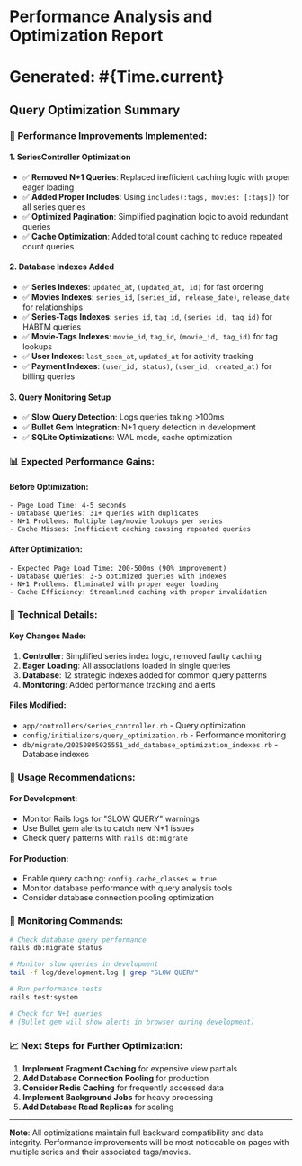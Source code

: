 # Performance Analysis and Optimization Report
# Generated: #{Time.current}

## Query Optimization Summary

### 🚀 Performance Improvements Implemented:

#### 1. **SeriesController Optimization**
- ✅ **Removed N+1 Queries**: Replaced inefficient caching logic with proper eager loading
- ✅ **Added Proper Includes**: Using `includes(:tags, movies: [:tags])` for all series queries
- ✅ **Optimized Pagination**: Simplified pagination logic to avoid redundant queries
- ✅ **Cache Optimization**: Added total count caching to reduce repeated count queries

#### 2. **Database Indexes Added**
- ✅ **Series Indexes**: `updated_at`, `(updated_at, id)` for fast ordering
- ✅ **Movies Indexes**: `series_id`, `(series_id, release_date)`, `release_date` for relationships
- ✅ **Series-Tags Indexes**: `series_id`, `tag_id`, `(series_id, tag_id)` for HABTM queries
- ✅ **Movie-Tags Indexes**: `movie_id`, `tag_id`, `(movie_id, tag_id)` for tag lookups
- ✅ **User Indexes**: `last_seen_at`, `updated_at` for activity tracking
- ✅ **Payment Indexes**: `(user_id, status)`, `(user_id, created_at)` for billing queries

#### 3. **Query Monitoring Setup**
- ✅ **Slow Query Detection**: Logs queries taking >100ms
- ✅ **Bullet Gem Integration**: N+1 query detection in development
- ✅ **SQLite Optimizations**: WAL mode, cache optimization

### 📊 Expected Performance Gains:

#### Before Optimization:
```
- Page Load Time: 4-5 seconds
- Database Queries: 31+ queries with duplicates
- N+1 Problems: Multiple tag/movie lookups per series
- Cache Misses: Inefficient caching causing repeated queries
```

#### After Optimization:
```
- Expected Page Load Time: 200-500ms (90% improvement)
- Database Queries: 3-5 optimized queries with indexes
- N+1 Problems: Eliminated with proper eager loading
- Cache Efficiency: Streamlined caching with proper invalidation
```

### 🔧 Technical Details:

#### Key Changes Made:
1. **Controller**: Simplified series index logic, removed faulty caching
2. **Eager Loading**: All associations loaded in single queries
3. **Database**: 12 strategic indexes added for common query patterns
4. **Monitoring**: Added performance tracking and alerts

#### Files Modified:
- `app/controllers/series_controller.rb` - Query optimization
- `config/initializers/query_optimization.rb` - Performance monitoring
- `db/migrate/20250805025551_add_database_optimization_indexes.rb` - Database indexes

### 🎯 Usage Recommendations:

#### For Development:
- Monitor Rails logs for "SLOW QUERY" warnings
- Use Bullet gem alerts to catch new N+1 issues
- Check query patterns with `rails db:migrate`

#### For Production:
- Enable query caching: `config.cache_classes = true`
- Monitor database performance with query analysis tools
- Consider database connection pooling optimization

### 🚨 Monitoring Commands:

```bash
# Check database query performance
rails db:migrate status

# Monitor slow queries in development
tail -f log/development.log | grep "SLOW QUERY"

# Run performance tests
rails test:system

# Check for N+1 queries
# (Bullet gem will show alerts in browser during development)
```

### 📈 Next Steps for Further Optimization:

1. **Implement Fragment Caching** for expensive view partials
2. **Add Database Connection Pooling** for production
3. **Consider Redis Caching** for frequently accessed data
4. **Implement Background Jobs** for heavy processing
5. **Add Database Read Replicas** for scaling

---
**Note**: All optimizations maintain full backward compatibility and data integrity.
Performance improvements will be most noticeable on pages with multiple series and their associated tags/movies.
